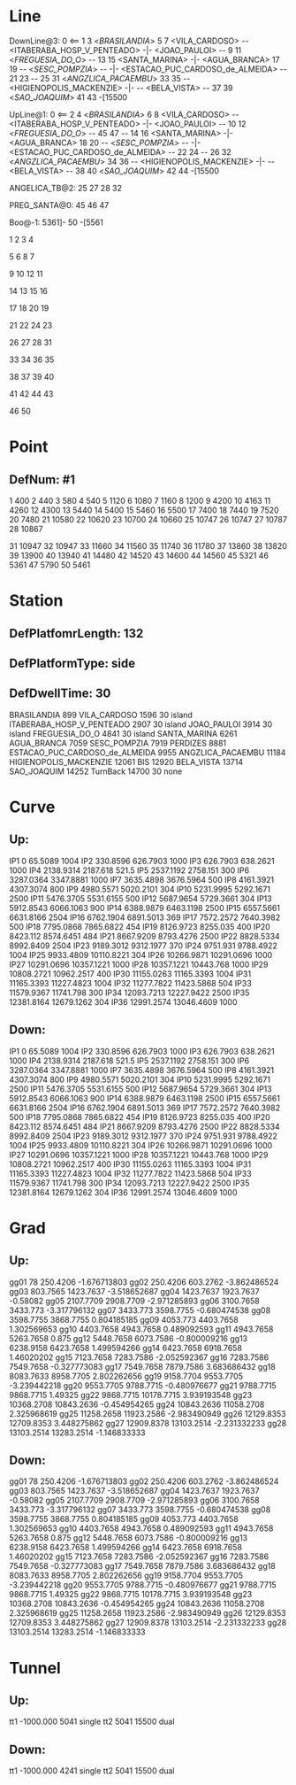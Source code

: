 # Line
DownLine@3: 0 <== 1 3 <*BRASILANDIA*> 5 7 <VILA_CARDOSO> -- <ITABERABA_HOSP_V_PENTEADO> -|- <JOAO_PAULOI>  -- 9 11  <*FREGUESIA_DO_O*>           -- 13 15 <SANTA_MARINA> -|- <AGUA_BRANCA> 17 19  -- <*SESC_POMPZIA*> -- <PERDIZES> -|- <ESTACAO_PUC_CARDOSO_de_ALMEIDA> -- 21 23 -- 25 31 <*ANGZLICA_PACAEMBU*> 33 35 -- <HIGIENOPOLIS_MACKENZIE> -|- <BIS> -- <BELA_VISTA> -- 37 39  <*SAO_JOAQUIM*> 41 43 <TurnBack> -[15500

UpLine@1:   0 <== 2 4 <*BRASILANDIA*> 6 8 <VILA_CARDOSO> -- <ITABERABA_HOSP_V_PENTEADO> -|- <JOAO_PAULOI>  -- 10 12 <*FREGUESIA_DO_O*>  -- 45 47 -- 14 16 <SANTA_MARINA> -|- <AGUA_BRANCA> 18 20  -- <*SESC_POMPZIA*> -- <PERDIZES> -|- <ESTACAO_PUC_CARDOSO_de_ALMEIDA> -- 22 24 -- 26 32 <*ANGZLICA_PACAEMBU*> 34 36 -- <HIGIENOPOLIS_MACKENZIE> -|- <BIS> -- <BELA_VISTA> -- 38 40  <*SAO_JOAQUIM*> 42 44 <TurnBack> -[15500

ANGELICA_TB@2: 25 27 28 32

PREG_SANTA@0: 45 46 47

Boo@-1: 5361]- 50 -[5561

1 2
3 4

5 6
8 7

9 10
12 11

14 13
15 16

17 18
20 19

21 22
24 23

26 27
28 31

33 34
36 35

38 37
39 40

41 42
44 43

46 50

# Point
## DefNum: #1
1      400
2      440
3      580
4      540
5      1120
6      1080
7      1160
8      1200
9      4200
10     4163
11     4260
12     4300
13     5440
14     5400
15     5460
16     5500
17     7400
18     7440
19     7520
20     7480
21     10580
22     10620
23     10700
24     10660
25     10747
26     10747
27     10787
28     10867

31     10947
32     10947
33     11660
34     11560
35     11740
36     11780
37     13860
38     13820
39     13900
40     13940
41     14480
42     14520
43     14600
44     14560
45     5321
46     5361
47     5790
50     5461

# Station
## DefPlatfomrLength: 132
## DefPlatformType: side
## DefDwellTime: 30
BRASILANDIA                    899
VILA_CARDOSO                   1596  30 island
ITABERABA_HOSP_V_PENTEADO      2907  30 island
JOAO_PAULOI                    3914  30 island
FREGUESIA_DO_O                 4841  30 island
SANTA_MARINA                   6261
AGUA_BRANCA                    7059
SESC_POMPZIA                   7919
PERDIZES                       8881
ESTACAO_PUC_CARDOSO_de_ALMEIDA 9955
ANGZLICA_PACAEMBU              11184
HIGIENOPOLIS_MACKENZIE         12061
BIS                            12920
BELA_VISTA                     13714
SAO_JOAQUIM                    14252
TurnBack                       14700 30 none

# Curve
## Up:
IP1  0          65.5089    1004
IP2  330.8596   626.7903   1000
IP3  626.7903   638.2621   1000
IP4  2138.9314  2187.618   521.5
IP5  2537.1192  2758.151   300
IP6  3287.0364  3347.8881  1000
IP7  3635.4898  3676.5964  500
IP8  4161.3921  4307.3074  800
IP9  4980.5571  5020.2101  304
IP10 5231.9995  5292.1671  2500
IP11 5476.3705  5531.6155  500
IP12 5687.9654  5729.3661  304
IP13 5912.8543  6066.1063  900
IP14 6388.9879  6463.1198  2500
IP15 6557.5661  6631.8166  2504
IP16 6762.1904  6891.5013  369
IP17 7572.2572  7640.3982  500
IP18 7795.0868  7865.6822  454
IP19 8126.9723  8255.035   400
IP20 8423.112   8574.6451  484
IP21 8667.9209  8793.4276  2500
IP22 8828.5334  8992.8409  2504
IP23 9189.3012  9312.1977  370
IP24 9751.931   9788.4922  1004
IP25 9933.4809  10110.8221 304
IP26 10266.9871 10291.0696 1000
IP27 10291.0696 10357.1221 1000
IP28 10357.1221 10443.768  1000
IP29 10808.2721 10962.2517 400
IP30 11155.0263 11165.3393 1004
IP31 11165.3393 11227.4823 1004
IP32 11277.7822 11423.5868 504
IP33 11579.9367 11741.798  300
IP34 12093.7213 12227.9422 2500
IP35 12381.8164 12679.1262 304
IP36 12991.2574 13046.4609 1000


## Down:
IP1  0          65.5089    1004
IP2  330.8596   626.7903   1000
IP3  626.7903   638.2621   1000
IP4  2138.9314  2187.618   521.5
IP5  2537.1192  2758.151   300
IP6  3287.0364  3347.8881  1000
IP7  3635.4898  3676.5964  500
IP8  4161.3921  4307.3074  800
IP9  4980.5571  5020.2101  304
IP10 5231.9995  5292.1671  2500
IP11 5476.3705  5531.6155  500
IP12 5687.9654  5729.3661  304
IP13 5912.8543  6066.1063  900
IP14 6388.9879  6463.1198  2500
IP15 6557.5661  6631.8166  2504
IP16 6762.1904  6891.5013  369
IP17 7572.2572  7640.3982  500
IP18 7795.0868  7865.6822  454
IP19 8126.9723  8255.035   400
IP20 8423.112   8574.6451  484
IP21 8667.9209  8793.4276  2500
IP22 8828.5334  8992.8409  2504
IP23 9189.3012  9312.1977  370
IP24 9751.931   9788.4922  1004
IP25 9933.4809  10110.8221 304
IP26 10266.9871 10291.0696 1000
IP27 10291.0696 10357.1221 1000
IP28 10357.1221 10443.768  1000
IP29 10808.2721 10962.2517 400
IP30 11155.0263 11165.3393 1004
IP31 11165.3393 11227.4823 1004
IP32 11277.7822 11423.5868 504
IP33 11579.9367 11741.798  300
IP34 12093.7213 12227.9422 2500
IP35 12381.8164 12679.1262 304
IP36 12991.2574 13046.4609 1000


# Grad
## Up:
gg01 78         250.4206   -1.676713803
gg02 250.4206   603.2762   -3.862486524
gg03 803.7565   1423.7637  -3.518652687
gg04 1423.7637  1923.7637  -0.58082
gg05 2107.7709  2908.7709  -2.971285893
gg06 3100.7658  3433.773   -3.317796132
gg07 3433.773   3598.7755  -0.680474538
gg08 3598.7755  3868.7755  0.804185185
gg09 4053.773   4403.7658  1.302569653
gg10 4403.7658  4943.7658  0.489092593
gg11 4943.7658  5263.7658  0.875
gg12 5448.7658  6073.7586  -0.800009216
gg13 6238.9158  6423.7658  1.499594266
gg14 6423.7658  6918.7658  1.46020202
gg15 7123.7658  7283.7586  -2.052592367
gg16 7283.7586  7549.7658  -0.327773083
gg17 7549.7658  7879.7586  3.683686432
gg18 8083.7633  8958.7705  2.802262656
gg19 9158.7704  9553.7705  -3.239442218
gg20 9553.7705  9788.7715  -0.480976677
gg21 9788.7715  9868.7715  1.49325
gg22 9868.7715  10178.7715 3.939193548
gg23 10368.2708 10843.2636 -0.454954265
gg24 10843.2636 11058.2708 2.325968619
gg25 11258.2658 11923.2586 -2.983490949
gg26 12129.8353 12709.8353 3.448275862
gg27 12909.8378 13103.2514 -2.231332233
gg28 13103.2514 13283.2514 -1.146833333

## Down:
gg01 78         250.4206   -1.676713803
gg02 250.4206   603.2762   -3.862486524
gg03 803.7565   1423.7637  -3.518652687
gg04 1423.7637  1923.7637  -0.58082
gg05 2107.7709  2908.7709  -2.971285893
gg06 3100.7658  3433.773   -3.317796132
gg07 3433.773   3598.7755  -0.680474538
gg08 3598.7755  3868.7755  0.804185185
gg09 4053.773   4403.7658  1.302569653
gg10 4403.7658  4943.7658  0.489092593
gg11 4943.7658  5263.7658  0.875
gg12 5448.7658  6073.7586  -0.800009216
gg13 6238.9158  6423.7658  1.499594266
gg14 6423.7658  6918.7658  1.46020202
gg15 7123.7658  7283.7586  -2.052592367
gg16 7283.7586  7549.7658  -0.327773083
gg17 7549.7658  7879.7586  3.683686432
gg18 8083.7633  8958.7705  2.802262656
gg19 9158.7704  9553.7705  -3.239442218
gg20 9553.7705  9788.7715  -0.480976677
gg21 9788.7715  9868.7715  1.49325
gg22 9868.7715  10178.7715 3.939193548
gg23 10368.2708 10843.2636 -0.454954265
gg24 10843.2636 11058.2708 2.325968619
gg25 11258.2658 11923.2586 -2.983490949
gg26 12129.8353 12709.8353 3.448275862
gg27 12909.8378 13103.2514 -2.231332233
gg28 13103.2514 13283.2514 -1.146833333

# Tunnel
## Up:
tt1 -1000.000 5041  single
tt2 5041      15500 dual

## Down:
tt1 -1000.000 4241  single
tt2 5041      15500 dual
